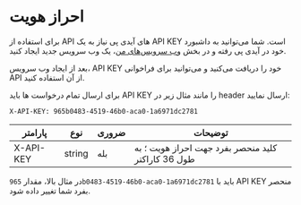 # احراز هویت

برای استفاده از API های آیدی پی نیاز به یک API KEY است. شما می‌توانید به داشبورد خود در آیدی پی رفته و در بخش [وب سرویس‌های من](https://idpay.ir/dashboard/web-services)، یک وب سرویس جدید ایجاد کنید.

بعد از ایجاد وب سرویس، API KEY خود را دریافت می‌کنید و می‌توانید برای فراخوانی API از آن استفاده کنید.

برای ارسال تمام درخواست ها باید API KEY را مانند مثال زیر در header ارسال نمایید:

`X-API-KEY: 965b0483-4519-46b0-aca0-1a6971dc2781`

پارامتر | نوع | ضروری | توضیحات
------- | --- | ----- | -------
X-API-KEY | string | بله | کلید منحصر بفرد جهت احراز هویت ؛ به طول 36 کاراکتر

<aside class="notice">
در مثال بالا، مقدار <code>965b0483-4519-46b0-aca0-1a6971dc2781</code> باید با API KEY منحصر بفرد شما تغییر داده شود.
</aside>
